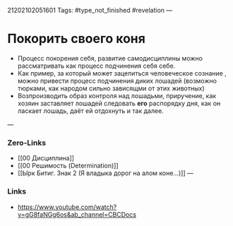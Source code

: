21202102051601
Tags: #type_not_finished #revelation 
—
# Покорить своего коня

 - Процесс покорения себя, развитие самодисциплины можно рассматривать как процесс подчинения себя себе. 
 - Как пример, за который может зацепиться человеческое сознание , можно привести процесс подчинения диких лошадей (возможно тюрками, как народом сильно зависящми от этих животных)
 - Возпроизводить образ контроля над лошадьми, приручение, как хозяин заставляет лошадей следовать **его** распорядку дня, как он ласкает лошадь, даёт ей отдохнуть и так далее.

—
### Zero-Links
- [[00 Дисциплина]]
- [[00 Решимость (Determination)]]
- [[Ырк Битиг. Знак 2 (Я владыка дорог на алом коне...)]]
—
### Links
- https://www.youtube.com/watch?v=gG8faNGg6os&ab_channel=CBCDocs


